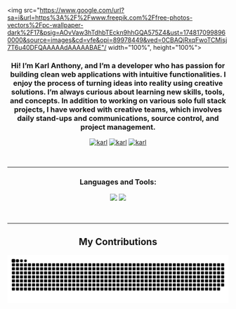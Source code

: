 <img src="https://www.google.com/url?sa=i&url=https%3A%2F%2Fwww.freepik.com%2Ffree-photos-vectors%2Fpc-wallpaper-dark%2F17&psig=AOvVaw3hTdhbTEckn9hhGQA575Z4&ust=1748170998960000&source=images&cd=vfe&opi=89978449&ved=0CBAQjRxqFwoTCMisj7T6u40DFQAAAAAdAAAAABAE"/ width="100%", height="100%">

<h3 align="center">Hi! I’m Karl Anthony, and I’m a developer who has passion for building clean web applications with intuitive
            functionalities. I enjoy the process of turning ideas into reality using creative solutions. I’m always
            curious about
            learning new skills, tools, and concepts. In addition to working on various solo full stack projects, I have
            worked with
            creative teams, which involves daily stand-ups and communications, source control, and project management.
</h3>

<div align="center">
<a href="https://twitter.com/karl" target="blank"><img src="https://img.shields.io/badge/LinkedIn-0077B5?style=for-the-badge&logo=linkedin&logoColor=white" alt="karl" /></a> 
<a href="https://twitter.com/karl" target="blank"><img src="https://img.shields.io/badge/Portfolio-FF5722?style=for-the-badge&logo=todoist&logoColor=white" alt="karl" /></a> 
<a href="https://twitter.com/karl" target="blank"><img src="https://img.shields.io/badge/Gmail-333333?style=for-the-badge&logo=gmail&logoColor=red" alt="karl" /></a>
</div>

<br>
<br>

<hr>
<h3 align="center">Languages and Tools:</h3>
<div align="center">
    <img src="https://skillicons.dev/icons?i=html,css,javascript,bootstrap,vscode,github,git" />
    <img src="https://skillicons.dev/icons?i=nodejs,python,mysql,django,flask" /><br>
</div>

<br>
<br>
<hr>

<div align="center">
  <h2> My Contributions </h2>
  <img alt="snake eating my contributions" src="https://raw.githubusercontent.com/salesp07/salesp07/output/github-contribution-grid-snake.svg" />
</div>

